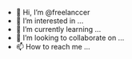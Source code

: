 - 👋 Hi, I’m @freelanccer
- 👀 I’m interested in ...
- 🌱 I’m currently learning ...
- 💞️ I’m looking to collaborate on ...
- 📫 How to reach me ...

<!---
freelanccer/freelanccer is a ✨ special ✨ repository because its `README.md` (this file) appears on your GitHub profile.
You can click the Preview link to take a look at your changes.
--->
